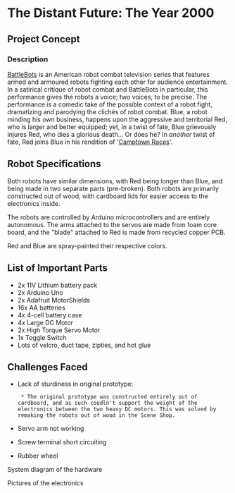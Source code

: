 # The Distant Future: The Year 2000

## Project Concept
### Description
[BattleBots](https://battlebots.com/) is an American robot combat television series that features armed and armoured robots fighting each other for audience entertainment. In a satirical critique of robot combat and BattleBots in particular, this performance gives the robots a voice; two voices, to be precise. The performance is a comedic take of the possible context of a robot fight, dramatizing and parodying the clichés of robot combat. Blue, a robot minding his own business, happens upon the aggressive and territorial Red, who is larger and better equipped; yet, in a twist of fate, Blue grievously injures Red, who dies a glorious death... Or does he? In *another* twist of fate, Red joins Blue in his rendition of '[Camptown Races](https://www.youtube.com/watch?v=cdZliSDhgXY)'.


## Robot Specifications
Both robots have similar dimensions, with Red being longer than Blue, and being made in two separate parts (pre-broken). Both robots are primarily constructed out of wood, with cardboard lids for easier access to the electronics inside.

The robots are controlled by Arduino microcontrollers and are entirely autonomous. The arms attached to the servos are made from foam core board, and the "blade" attached to Red is made from recycled copper PCB.

Red and Blue are spray-painted their respective colors.

## List of Important Parts
  * 2x 11V Lithium battery pack
  * 2x Arduino Uno
  * 2x Adafruit MotorShields
  * 16x AA batteries
  * 4x 4-cell battery case
  * 4x Large DC Motor
  * 2x High Torque Servo Motor
  * 1x Toggle Switch
  * Lots of velcro, duct tape, zipties, and hot glue

## Challenges Faced
  * Lack of sturdiness in original prototype:
         
         * The original prototype was constructed entirely out of cardboard, and as such coudln't support the weight of the electronics between the two heavy DC motors. This was solved by remaking the robots out of wood in the Scene Shop.
  * Servo arm not working
  * Screw terminal short circuiting
  * Rubber wheel 


System diagram of the hardware

Pictures of the electronics

